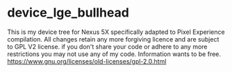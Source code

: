 # device_lge_bullhead
This is my device tree for Nexus 5X specifically adapted to Pixel Experience compilation. All changes retain any more forgiving licence and are subject to GPL V2 license.
if you don't share your code or adhere to any more restrictions you may not use any of my code. Information wants to be free.
https://www.gnu.org/licenses/old-licenses/gpl-2.0.html
